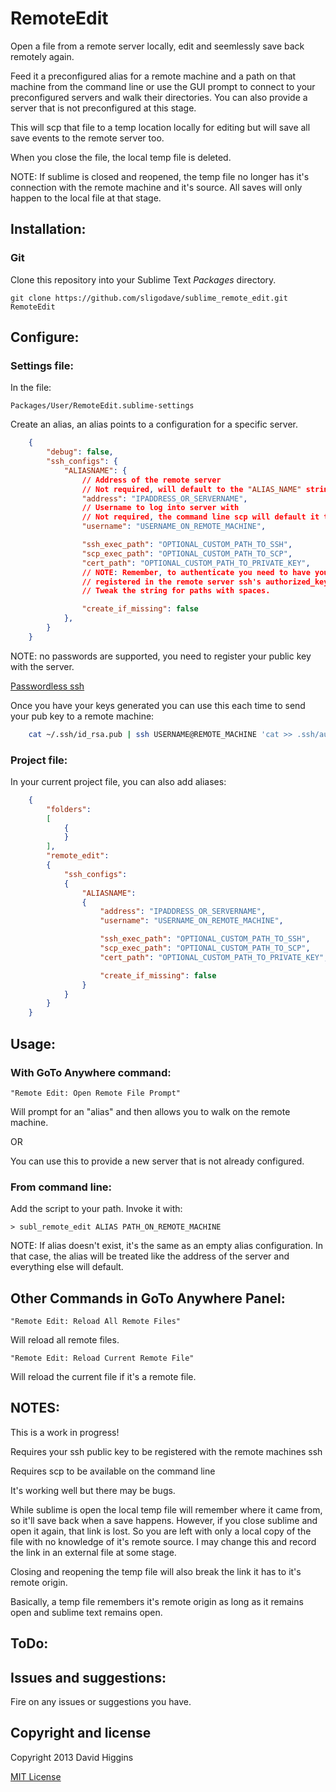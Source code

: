RemoteEdit
==========

Open a file from a remote server locally, edit and seemlessly save back remotely again.

Feed it a preconfigured alias for a remote machine and a path on that machine from the command line or
use the GUI prompt to connect to your preconfigured servers and walk their directories.
You can also provide a server that is not preconfigured at this stage.

This will scp that file to a temp location locally for editing but will save all save events to the remote server too.

When you close the file, the local temp file is deleted.

NOTE: If sublime is closed and reopened, the temp file no longer has it's connection with the remote machine and it's source.
All saves will only happen to the local file at that stage.


## Installation:


### Git

Clone this repository into your Sublime Text *Packages* directory.

    git clone https://github.com/sligodave/sublime_remote_edit.git RemoteEdit


## Configure:

### Settings file:

In the file:

    Packages/User/RemoteEdit.sublime-settings

Create an alias, an alias points to a configuration for a specific server.

```json
	{
		"debug": false,
		"ssh_configs": {
			"ALIASNAME": {
				// Address of the remote server
				// Not required, will default to the "ALIAS_NAME" string
				"address": "IPADDRESS_OR_SERVERNAME",
				// Username to log into server with
				// Not required, the command line scp will default it to current user
				"username": "USERNAME_ON_REMOTE_MACHINE",

				"ssh_exec_path": "OPTIONAL_CUSTOM_PATH_TO_SSH",
				"scp_exec_path": "OPTIONAL_CUSTOM_PATH_TO_SCP",
				"cert_path": "OPTIONAL_CUSTOM_PATH_TO_PRIVATE_KEY",
				// NOTE: Remember, to authenticate you need to have your pub key
				// registered in the remote server ssh's authorized_keys file.,
				// Tweak the string for paths with spaces.

				"create_if_missing": false
			},
		}
	}
```

NOTE: no passwords are supported, you need to register your public key with the server.

[Passwordless ssh](http://www.linuxproblem.org/art_9.html)

Once you have your keys generated you can use this each time to send your pub key to a remote machine:

```bash
    cat ~/.ssh/id_rsa.pub | ssh USERNAME@REMOTE_MACHINE 'cat >> .ssh/authorized_keys'
```

### Project file:

In your current project file, you can also add aliases:

```json
	{
		"folders":
		[
			{
			}
		],
		"remote_edit":
		{
			"ssh_configs":
			{
				"ALIASNAME":
				{
					"address": "IPADDRESS_OR_SERVERNAME",
					"username": "USERNAME_ON_REMOTE_MACHINE",

					"ssh_exec_path": "OPTIONAL_CUSTOM_PATH_TO_SSH",
					"scp_exec_path": "OPTIONAL_CUSTOM_PATH_TO_SCP",
					"cert_path": "OPTIONAL_CUSTOM_PATH_TO_PRIVATE_KEY",

					"create_if_missing": false
				}
			}
		}
	}
```


## Usage:

### With GoTo Anywhere command:

    "Remote Edit: Open Remote File Prompt"

Will prompt for an "alias" and then allows you to walk on the remote machine.

OR

You can use this to provide a new server that is not already configured.


### From command line:

Add the script to your path.
Invoke it with:

    > subl_remote_edit ALIAS PATH_ON_REMOTE_MACHINE


NOTE: If alias doesn't exist, it's the same as an empty alias configuration. In that case, the alias will be treated like the address of the server and everything else will default.


## Other Commands in GoTo Anywhere Panel:

    "Remote Edit: Reload All Remote Files"

Will reload all remote files.

    "Remote Edit: Reload Current Remote File"

Will reload the current file if it's a remote file.


## NOTES:

This is a work in progress!

Requires your ssh public key to be registered with the remote machines ssh

Requires scp to be available on the command line

It's working well but there may be bugs.

While sublime is open the local temp file will remember where it came from, so it'll save back when a save happens.
However, if you close sublime and open it again, that link is lost. So you are left with only a local copy of the file with no knowledge of it's remote source. I may change this and record the link in an external file at some stage.

Closing and reopening the temp file will also break the link it has to it's remote origin.

Basically, a temp file remembers it's remote origin as long as it remains open and sublime text remains open.


## ToDo:



## Issues and suggestions:

Fire on any issues or suggestions you have.


## Copyright and license
Copyright 2013 David Higgins

[MIT License](LICENSE)
